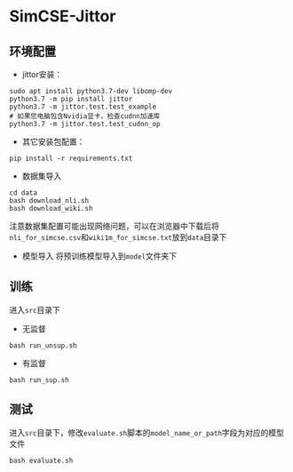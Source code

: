 # SimCSE-Jittor
## 环境配置
- jittor安装：
```
sudo apt install python3.7-dev libomp-dev
python3.7 -m pip install jittor
python3.7 -m jittor.test.test_example
# 如果您电脑包含Nvidia显卡，检查cudnn加速库
python3.7 -m jittor.test.test_cudnn_op
```
- 其它安装包配置：
```
pip install -r requirements.txt
```
- 数据集导入
```
cd data
bash download_nli.sh
bash download_wiki.sh
```
注意数据集配置可能出现网络问题，可以在浏览器中下载后将`nli_for_simcse.csv`和`wiki1m_for_simcse.txt`放到`data`目录下
- 模型导入
将预训练模型导入到`model`文件夹下

## 训练
进入`src`目录下
- 无监督
```
bash run_unsup.sh
```
- 有监督
```
bash run_sup.sh
```

## 测试
进入`src`目录下，修改`evaluate.sh`脚本的`model_name_or_path`字段为对应的模型文件
```
bash evaluate.sh
```
